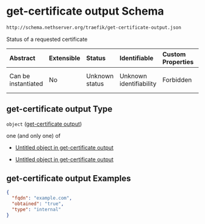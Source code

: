 # get-certificate output Schema

```txt
http://schema.nethserver.org/traefik/get-certificate-output.json
```

Status of a requested certificate

| Abstract            | Extensible | Status         | Identifiable            | Custom Properties | Additional Properties | Access Restrictions | Defined In                                                                                |
| :------------------ | :--------- | :------------- | :---------------------- | :---------------- | :-------------------- | :------------------ | :---------------------------------------------------------------------------------------- |
| Can be instantiated | No         | Unknown status | Unknown identifiability | Forbidden         | Allowed               | none                | [get-certificate-output.json](traefik/get-certificate-output.json "open original schema") |

## get-certificate output Type

`object` ([get-certificate output](get-certificate-output.md))

one (and only one) of

* [Untitled object in get-certificate output](get-certificate-output-oneof-0.md "check type definition")

* [Untitled object in get-certificate output](get-certificate-output-oneof-1.md "check type definition")

## get-certificate output Examples

```json
{
  "fqdn": "example.com",
  "obtained": "true",
  "type": "internal"
}
```
